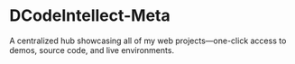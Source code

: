 # DCodeIntellect-Meta
A centralized hub showcasing all of my web projects—one-click access to demos, source code, and live environments.
